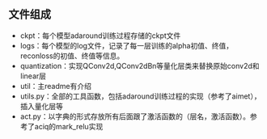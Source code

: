 ## 文件组成

- ckpt：每个模型adaround训练过程存储的ckpt文件
- logs：每个模型的log文件，记录了每一层训练的alpha初值、终值，reconloss的初值、终值等信息。
- quantization：实现QConv2d,QConv2dBn等量化层类来替换原始conv2d和linear层
- util：主readme有介绍
- utils.py：全部的工具函数，包括adaround训练过程的实现（参考了aimet），插入量化层等
- act.py：以字典的形式存放所有后面跟了激活函数的（层名，激活函数）。参考了aciq的mark_relu实现